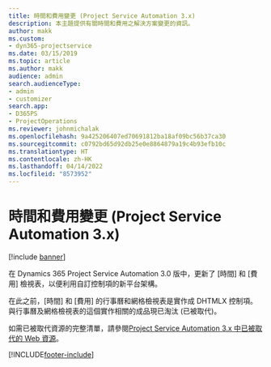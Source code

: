 ```yaml
---
title: 時間和費用變更 (Project Service Automation 3.x)
description: 本主題提供有關時間和費用之解決方案變更的資訊。
author: makk
ms.custom:
- dyn365-projectservice
ms.date: 03/15/2019
ms.topic: article
ms.author: makk
audience: admin
search.audienceType:
- admin
- customizer
search.app:
- D365PS
- ProjectOperations
ms.reviewer: johnmichalak
ms.openlocfilehash: 9a425206407ed70691812ba18af09bc56b37ca30
ms.sourcegitcommit: c0792bd65d92db25e0e8864879a19c4b93efb10c
ms.translationtype: HT
ms.contentlocale: zh-HK
ms.lasthandoff: 04/14/2022
ms.locfileid: "8573952"
---
```

# <a name="time-and-expense-changes-project-service-automation-3x"></a>時間和費用變更 (Project Service Automation 3.x)

[!include [banner](../../includes/psa-now-project-operations.md)]

在 Dynamics 365 Project Service Automation 3.0 版中，更新了 [時間] 和 [費用] 檢視表，以便利用自訂控制項的新平台架構。

在此之前，[時間] 和 [費用] 的行事曆和網格檢視表是實作成 DHTMLX 控制項。 與行事曆及網格檢視表的這個實作相關的成品現已淘汰 (已被取代)。

如需已被取代資源的完整清單，請參閱[Project Service Automation 3.x 中已被取代的 Web 資源](web-resources-deprecated-v3.x.md)。


[!INCLUDE[footer-include](../../includes/footer-banner.md)]
